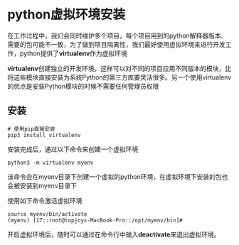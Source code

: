 # python虚拟环境安装
​在工作过程中，我们会同时维护多个项目，每个项目用到的python解释器版本、需要的包可能不一致，为了做到项目隔离性，我们最好使用虚拟环境来进行开发工作，python提供了**virtualenv**作为虚拟环境

**virtualenv**创建独立的开发环境，这样可以对不同的项目应用不同版本的模块，比将这些模块直接安装为系统Python的第三方库要灵活很多。另一个使用virtualenv的优点是安装Python模块的时候不需要任何管理员权限

## 安装

```shell
# 使用pip直接安装
pip3 install virtualenv
```

安装完成后，通过以下命令来创建一个虚拟环境

```shell
python3 -m virtualenv myenv
```

该命令会在myenv目录下创建一个虚拟的python环境，在虚拟环境下安装的包也会被安装到myenv目录下

使用如下命令激活虚拟环境

```shell
source myenv/bin/activate
(myenv) [17::root@topjoys-MacBook-Pro::/opt/myenv/bin]#
```

开启虚拟环境后，随时可以通过在命令行中输入**deactivate**来退出虚拟环境。